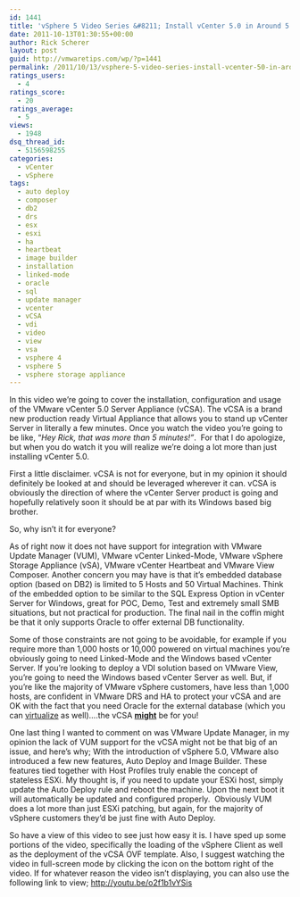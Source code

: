 ```yaml
---
id: 1441
title: 'vSphere 5 Video Series &#8211; Install vCenter 5.0 in Around 5 Minutes'
date: 2011-10-13T01:30:55+00:00
author: Rick Scherer
layout: post
guid: http://vmwaretips.com/wp/?p=1441
permalink: /2011/10/13/vsphere-5-video-series-install-vcenter-50-in-around-5-minutes/
ratings_users:
  - 4
ratings_score:
  - 20
ratings_average:
  - 5
views:
  - 1948
dsq_thread_id:
  - 5156598255
categories:
  - vCenter
  - vSphere
tags:
  - auto deploy
  - composer
  - db2
  - drs
  - esx
  - esxi
  - ha
  - heartbeat
  - image builder
  - installation
  - linked-mode
  - oracle
  - sql
  - update manager
  - vcenter
  - vCSA
  - vdi
  - video
  - view
  - vsa
  - vsphere 4
  - vsphere 5
  - vsphere storage appliance
---
```

In this video we&#8217;re going to cover the installation, configuration and usage of the VMware vCenter 5.0 Server Appliance (vCSA). The vCSA is a brand new production ready Virtual Appliance that allows you to stand up vCenter Server in literally a few minutes. Once you watch the video you&#8217;re going to be like, &#8220;_Hey Rick, that was more than 5 minutes!&#8221;_.  For that I do apologize, but when you do watch it you will realize we&#8217;re doing a lot more than just installing vCenter 5.0.

First a little disclaimer. vCSA is not for everyone, but in my opinion it should definitely be looked at and should be leveraged wherever it can. vCSA is obviously the direction of where the vCenter Server product is going and hopefully relatively soon it should be at par with its Windows based big brother.

So, why isn&#8217;t it for everyone?

As of right now it does not have support for integration with VMware Update Manager (VUM), VMware vCenter Linked-Mode, VMware vSphere Storage Appliance (vSA), VMware vCenter Heartbeat and VMware View Composer. Another concern you may have is that it&#8217;s embedded database option (based on DB2) is limited to 5 Hosts and 50 Virtual Machines. Think of the embedded option to be similar to the SQL Express Option in vCenter Server for Windows, great for POC, Demo, Test and extremely small SMB situations, but not practical for production. The final nail in the coffin might be that it only supports Oracle to offer external DB functionality.

Some of those constraints are not going to be avoidable, for example if you require more than 1,000 hosts or 10,000 powered on virtual machines you&#8217;re obviously going to need Linked-Mode and the Windows based vCenter Server. If you&#8217;re looking to deploy a VDI solution based on VMware View, you&#8217;re going to need the Windows based vCenter Server as well. But, if you&#8217;re like the majority of VMware vSphere customers, have less than 1,000 hosts, are confident in VMware DRS and HA to protect your vCSA and are OK with the fact that you need Oracle for the external database (which you can <a href="http://www.vmware.com/support/policies/oracle-support.html" target="_blank">virtualize</a> as well)&#8230;.the vCSA **<span style="text-decoration: underline;">might</span>** be for you!

One last thing I wanted to comment on was VMware Update Manager, in my opinion the lack of VUM support for the vCSA might not be that big of an issue, and here&#8217;s why; With the introduction of vSphere 5.0, VMware also introduced a few new features, Auto Deploy and Image Builder. These features tied together with Host Profiles truly enable the concept of stateless ESXi. My thought is, if you need to update your ESXi host, simply update the Auto Deploy rule and reboot the machine. Upon the next boot it will automatically be updated and configured properly.  Obviously VUM does a lot more than just ESXi patching, but again, for the majority of vSphere customers they&#8217;d be just fine with Auto Deploy.

So have a view of this video to see just how easy it is. I have sped up some portions of the video, specifically the loading of the vSphere Client as well as the deployment of the vCSA OVF template. Also, I suggest watching the video in full-screen mode by clicking the icon on the bottom right of the video. If for whatever reason the video isn’t displaying, you can also use the following link to view; <a href="http://youtu.be/o2f1b1vYSis" target="_blank">http://youtu.be/o2f1b1vYSis</a>